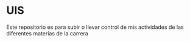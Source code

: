 # UIS
Este repositorio es para subir o llevar control de mis actividades de las diferentes materias de la carrera
